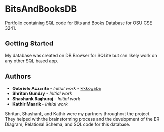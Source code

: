 # BitsAndBooksDB

Portfolio containing SQL code for Bits and Books Database for OSU CSE 3241.

## Getting Started

My database was created on DB Browser for SQLite but can likely work on any other SQL based app.

## Authors

* **Gabriele Azzarita** - *Initial work* - [kikkogabe](https://github.com/kikkogabe)
* **Shritan Gunday** - *Initial work*
* **Shashank Raghuraj** - *Initial work*
* **Kathir Maarik** - *Initial work*

Shritan, Shashank, and Kathir were my partners throughout the project. They helped with the brainstorming process and the development of the ER Diagram, Relational Schema, and SQL code for this database.
